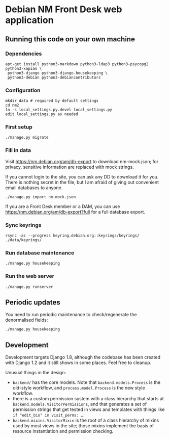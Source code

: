 Debian NM Front Desk web application
====================================

## Running this code on your own machine
### Dependencies

    apt-get install python3-markdown python3-ldap3 python3-psycopg2 python3-xapian \
     python3-django python3-django-housekeeping \
     python3-debian python3-debiancontributors

### Configuration

    mkdir data # required by default settings
    cd nm2
    ln -s local_settings.py.devel local_settings.py
    edit local_settings.py as needed

### First setup
    
    ./manage.py migrate

### Fill in data
Visit https://nm.debian.org/am/db-export to download nm-mock.json; for privacy,
sensitive information are replaced with mock strings.

If you cannot login to the site, you can ask any DD to download it for you.
There is nothing secret in the file, but I am afraid of giving out convenient
email databases to anyone.

    ./manage.py import nm-mock.json

If you are a Front Desk member or a DAM, you can use
https://nm.debian.org/am/db-export?full for a full database export.

### Sync keyrings
    rsync -az --progress keyring.debian.org::keyrings/keyrings/  ./data/keyrings/

### Run database maintenance
    
    ./manage.py housekeeping

### Run the web server
    
    ./manage.py runserver


## Periodic updates
You need to run periodic maintenance to check/regenerate the denormalised
fields:

    ./manage.py housekeeping


## Development
Development targets Django 1.8, although the codebase has been created with
Django 1.2 and it still shows in some places. Feel free to cleanup.

Unusual things in the design:

* `backend/` has the core models. Note that `backend.models.Process` is the
  old-style workflow, and `process.model.Process` is the new style workflow.
* there is a custom permission system with a class hierarchy that starts at
  `backend.models.VisitorPermissions`, and that generates a set of permission
  strings that get tested in views and templates with things like `if
  "edit_bio" in visit_perms: …`.
* `backend.mixins.VisitorMixin` is the root of a class hierarchy of mixins used
  by most views in the site; those mixins implement the basis of resource
  instantiation and permission checking.
